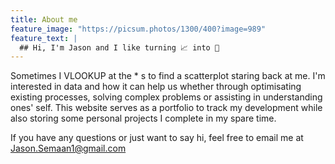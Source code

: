 ```yaml
---
title: About me
feature_image: "https://picsum.photos/1300/400?image=989"
feature_text: |
  ## Hi, I'm Jason and I like turning 📈 into 💎
---
```


Sometimes I VLOOKUP at the * s to find a scatterplot staring back at me.
I'm interested in data and how it can help us whether through optimisating existing processes, solving complex problems or assisting in understanding ones' self.
This website serves as a portfolio to track my development while also storing some personal projects I complete in my spare time.

If you have any questions or just want to say hi, feel free to email me at Jason.Semaan1@gmail.com 
